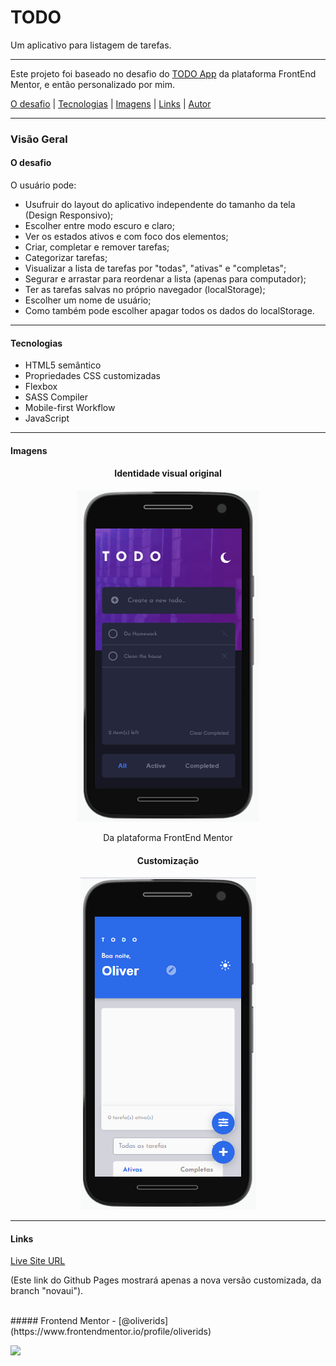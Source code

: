 <h1 text-align="center">TODO</h1>

<p text-align="center">Um aplicativo para listagem de tarefas.</p>

---

<p>Este projeto foi baseado no desafio do <a href="https://www.frontendmentor.io/challenges/todo-app-Su1_KokOW">TODO App</a> da plataforma FrontEnd Mentor, e então personalizado por mim.</p>

<p></p>

<p text-align="center">
 <a href="#desafio">O desafio</a> | 
 <a href="#tecnologias">Tecnologias</a> | 
 <a href="#imagens">Imagens</a> | 
 <a href="#links">Links</a> | 
 <a href="#autor">Autor</a>
</p>

---

### Visão Geral

#### O desafio

O usuário pode:

- Usufruir do layout do aplicativo independente do tamanho da tela (Design Responsivo);
- Escolher entre modo escuro e claro;
- Ver os estados ativos e com foco dos elementos;
- Criar, completar e remover tarefas;
- Categorizar tarefas;
- Visualizar a lista de tarefas por "todas", "ativas" e "completas";
- Segurar e arrastar para reordenar a lista (apenas para computador);
- Ter as tarefas salvas no próprio navegador (localStorage);
- Escolher um nome de usuário;
- Como também pode escolher apagar todos os dados do localStorage.

---

#### Tecnologias

- HTML5 semântico
- Propriedades CSS customizadas
- Flexbox
- SASS Compiler
- Mobile-first Workflow
- JavaScript

---

#### Imagens

<p>
<div align="center">
<h4>Identidade visual original</h4>
<img src="Screenshot_1.png"/>
<p>Da plataforma FrontEnd Mentor</p>
</div>

<div  align="center">
<h4>Customização</h4>
<img src="Screenshot_2.png"/>
</div>
</p>

---
#### Links

<p><a href="https://oliverids.github.io/todo-App/" target="_blank">Live Site URL</a></p>
<p>(Este link do Github Pages mostrará apenas a nova versão customizada, da branch "novaui").</p>


<br />
##### Frontend Mentor - [@oliverids](https://www.frontendmentor.io/profile/oliverids)

<a href="https://www.linkedin.com/in/isabela-oliveira23/"><img src="https://img.shields.io/badge/LinkedIn-0077B5?style=for-the-badge&logo=linkedin&logoColor=white"></a>